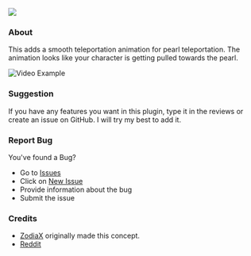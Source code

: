 [![](https://poggit.pmmp.io/shield.dl/SmoothPearlTeleport)](https://poggit.pmmp.io/p/SmoothPearlTeleport)

### About
This adds a smooth teleportation animation for pearl teleportation. The animation looks like your character is getting pulled towards the pearl. 

![Video Example](https://github.com/NightDevil9440/SmoothEnderPearl/blob/main/meta/example.gif)

### Suggestion
If you have any features you want in this plugin, type it in the reviews or create an issue on GitHub. I will try my best to add it.

### Report Bug
You've found a Bug?
- Go to [Issues](https://github.com/NightDevil9440/SmoothEnderPearl/issues)
- Click on [New Issue](https://github.com/NightDevil9440/SmoothEnderPearl/issues/new/choose)
- Provide information about the bug
- Submit the issue

### Credits
- [ZodiaX](https://github.com/ItsZodiaX) originally made this concept.
- [Reddit](https://www.reddit.com/r/Minecraft/comments/euztmf/i_made_the_ender_pearl_look_realisticish)
